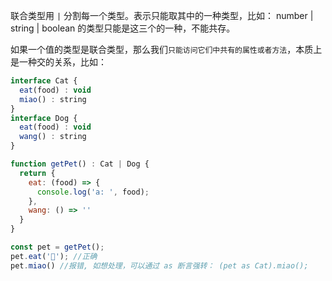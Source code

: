 联合类型用 `|` 分割每一个类型。表示只能取其中的一种类型，比如： number | string | boolean 的类型只能是这三个的一种，不能共存。

如果一个值的类型是联合类型，那么我们`只能访问它们中共有的属性或者方法`，本质上是一种交的关系，比如：

```js
interface Cat {
  eat(food) : void
  miao() : string
}
interface Dog {
  eat(food) : void
  wang() : string
}

function getPet() : Cat | Dog {
  return {
    eat: (food) => { 
      console.log('a: ', food);
    },
    wang: () => ''
  }
}

const pet = getPet();
pet.eat('🦴'); //正确
pet.miao() //报错, 如想处理，可以通过 as 断言强转： (pet as Cat).miao(); 

```

